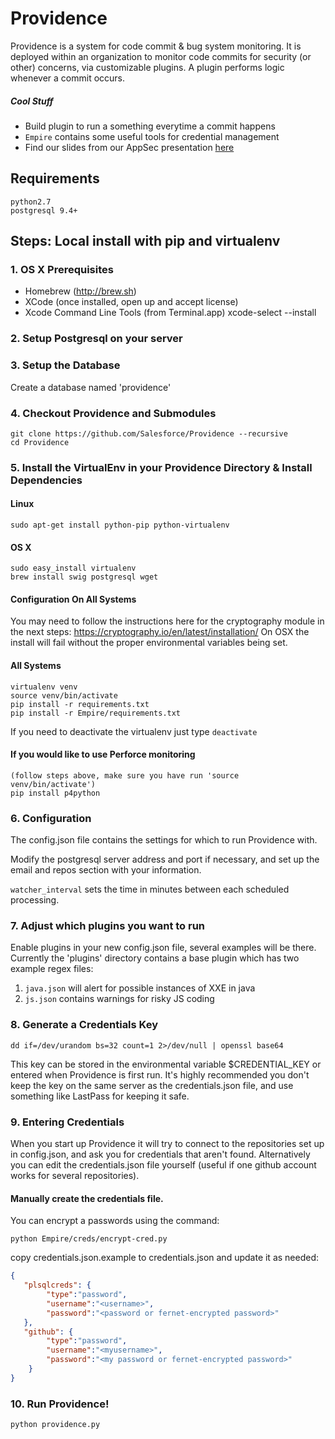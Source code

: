 Providence
==========
Providence is a system for code commit & bug system monitoring. It is deployed within an organization to monitor code commits for security (or other) concerns, via customizable plugins. A plugin performs logic whenever a commit occurs.

##### Cool Stuff
* Build plugin to run a something everytime a commit happens
* `Empire` contains some useful tools for credential management
* Find our slides from our AppSec presentation [here](http://www.slideshare.net/salesforceeng/providence-rapid-vulnerability-prevention)

## Requirements
    python2.7
    postgresql 9.4+

## Steps: Local install with pip and virtualenv


### 1. OS X Prerequisites
* Homebrew (http://brew.sh)
* XCode (once installed, open up and accept license)
* Xcode Command Line Tools (from Terminal.app)
    xcode-select --install

### 2. Setup Postgresql on your server

### 3. Setup the Database 
Create a database named 'providence'

### 4. Checkout Providence and Submodules
    git clone https://github.com/Salesforce/Providence --recursive
    cd Providence

### 5. Install the VirtualEnv in your Providence Directory & Install Dependencies
#### Linux
    sudo apt-get install python-pip python-virtualenv

#### OS X
    sudo easy_install virtualenv
    brew install swig postgresql wget 

#### Configuration On All Systems
You may need to follow the instructions here for the cryptography module in the next steps: https://cryptography.io/en/latest/installation/
On OSX the install will fail without the proper environmental variables being set.

#### All Systems
    virtualenv venv
    source venv/bin/activate
    pip install -r requirements.txt
    pip install -r Empire/requirements.txt

If you need to deactivate the virtualenv just type `deactivate`

#### If you would like to use Perforce monitoring
    (follow steps above, make sure you have run 'source venv/bin/activate')
    pip install p4python

### 6. Configuration
The config.json file contains the settings for which to run Providence with. 

Modify the postgresql server address and port if necessary, and set up the email and repos section with your information. 

`watcher_interval` sets the time in minutes between each scheduled processing.

### 7. Adjust which plugins you want to run
Enable plugins in your new config.json file, several examples will be there.
Currently the 'plugins' directory contains a base plugin which has two example regex files:

1. `java.json`  will alert for possible instances of XXE in java
2. `js.json` contains warnings for risky JS coding

### 8. Generate a Credentials Key
```
dd if=/dev/urandom bs=32 count=1 2>/dev/null | openssl base64
```
This key can be stored in the environmental variable $CREDENTIAL_KEY or entered when Providence is first run. It's highly 
recommended you don't keep the key on the same server as the credentials.json file, and use something like LastPass for 
keeping it safe.

### 9. Entering Credentials
When you start up Providence it will try to connect to the repositories set up in config.json, and ask you for credentials that aren't found. Alternatively you can edit the credentials.json file yourself (useful if one github account works for several repositories).

#### Manually create the credentials file.

You can encrypt a passwords using the command:
```
python Empire/creds/encrypt-cred.py
```

copy credentials.json.example to credentials.json and update it as needed:
```json
{    
   "plsqlcreds": {
        "type":"password",
        "username":"<username>",
        "password":"<password or fernet-encrypted password>"
   },
   "github": {
        "type":"password",
        "username":"<myusername>",
        "password":"<my password or fernet-encrypted password>"
    }
}
```

### 10. Run Providence!
```
python providence.py
```


